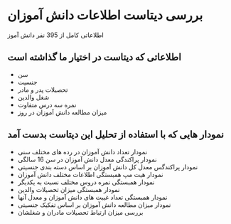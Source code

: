 # بررسی دیتاست اطلاعات دانش آموزان
اطلاعاتی کامل از 395 نفر دانش آموز 
  
## اطلاعاتی که دیتاست در اختیار ما گذاشته است

- سن 
- جنسیت
- تحصیلات پدر و مادر
- شغل والدین
- نمره سه درس متفاوت
- میزان مطالعه دانش آموزان در روز 

## نمودار هایی که با استفاده از تحلیل این دیتاست بدست آمد

- نمودار تعداد دانش آموزان در رده های مختلف سنی
- نمودار پراکندگی معدل دانش آموزان در سن 16 سالگی
- نمودار پراکندگس معدل کل دانش آموزان بر اساس دسته بندی جنسیتی
- نمودار هیت مپ همبستگی اطلاعات مختلف دانش آموزان
- نمودار همبستگی نمره دروس مختلف نسبت به یکدیگر
- نمودار همبستگی میزان تحصیلات والدین
- نمودار همبستگی تعداد غیبت های دانش آموزان و معدل آنها
- نمودار میزان مطالعه دانش آموزان بر اساس تفکیک جنسیتی
- بررسی میزان ارتباط تحصیلات مادران و شغلشان

